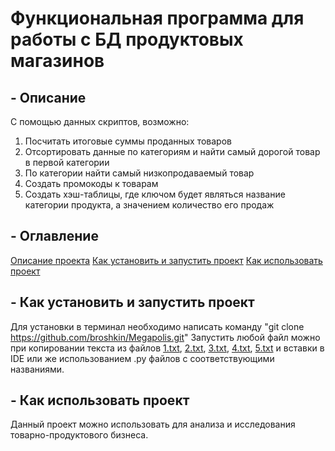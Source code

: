 # Функциональная программа для работы с БД продуктовых магазинов
## - Описание
С помощью данных скриптов, возможно: 
1. Посчитать итоговые суммы проданных товаров
2. Отсортировать данные по категориям и найти самый дорогой товар в первой категории
3. По категории найти самый низкопродаваемый товар
4. Создать промокоды к товарам
5. Создать хэш-таблицы, где ключом будет являться название категории продукта, а значением количество его продаж
## - Оглавление
[Описание проекта](#описание)
[Как установить и запустить проект](#как-установить-и-запустить-проект)
[Как использовать проект](#как-использовать-проект)
## - Как установить и запустить проект
Для установки в терминал необходимо написать команду "git clone https://github.com/broshkin/Megapolis.git"
Запустить любой файл можно при копировании текста из файлов [1.txt](1.txt), [2.txt](2.txt), [3.txt](3.txt), [4.txt](4.txt), [5.txt](5.txt) и вставки в IDE или же использованием .py файлов с соответствующими названиями.
## - Как использовать проект
Данный проект можно использовать для анализа и исследования товарно-продуктового бизнеса.

